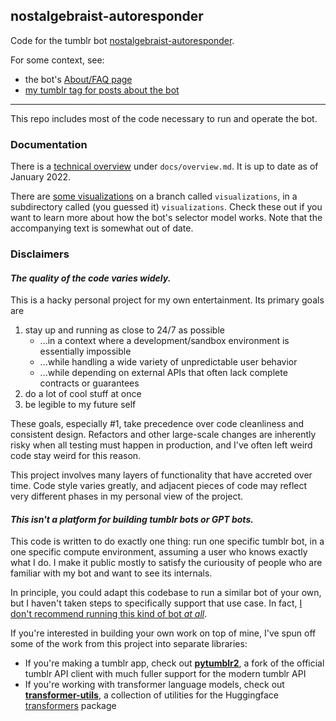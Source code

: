 ## nostalgebraist-autoresponder

Code for the tumblr bot [nostalgebraist-autoresponder](https://nostalgebraist-autoresponder.tumblr.com/).

For some context, see:

- the bot's [About/FAQ page](https://nostalgebraist-autoresponder.tumblr.com/about)
- [my tumblr tag for posts about the bot](https://nostalgebraist.tumblr.com/tagged/nostalgebraist-autoresponder-meta)

----

This repo includes most of the code necessary to run and operate the bot.

### Documentation

There is a [technical overview](https://github.com/nostalgebraist/nostalgebraist-autoresponder/blob/main/docs/overview.md) under `docs/overview.md`.  It is up to date as of January 2022.

There are [some visualizations](https://github.com/nostalgebraist/nostalgebraist-autoresponder/tree/visualizations/visualizations) on a branch called `visualizations`, in a subdirectory called (you guessed it) `visualizations`.  Check these out if you want to learn more about how the bot's selector model works.  Note that the accompanying text is somewhat out of date.

### Disclaimers

#### *The quality of the code varies widely.*

This is a hacky personal project for my own entertainment.  Its primary goals are

1. stay up and running as close to 24/7 as possible
    - ...in a context where a development/sandbox environment is essentially impossible
    - ...while handling a wide variety of unpredictable user behavior
    - ...while depending on external APIs that often lack complete contracts or guarantees 
2. do a lot of cool stuff at once
3. be legible to my future self

These goals, especially #1, take precedence over code cleanliness and consistent design.  Refactors and other large-scale changes are inherently risky when all testing must happen in production, and I've often left weird code stay weird for this reason.

This project involves many layers of functionality that have accreted over time.  Code style varies greatly, and adjacent pieces of code may reflect very different phases in my personal view of the project.

#### *This isn't a platform for building tumblr bots or GPT bots.*

This code is written to do exactly one thing: run one specific tumblr bot, in a one specific compute environment, assuming a user who knows exactly what I do.  I make it public mostly to satisfy the curiousity of people who are familiar with my bot and want to see its internals.

In principle, you could adapt this codebase to run a similar bot of your own, but I haven't taken steps to specifically support that use case.  In fact, [I don't recommend running this kind of bot *at all*](https://nostalgebraist-autoresponder.tumblr.com/about#dont-make-a-bot).

If you're interested in building your own work on top of mine, I've spun off some of the work from this project into separate libraries:

- If you're making a tumblr app, check out **[pytumblr2](https://github.com/nostalgebraist/pytumblr2)**, a fork of the official tumblr API client with much fuller support for the modern tumblr API
- If you're working with transformer language models, check out **[transformer-utils](https://github.com/nostalgebraist/transformer-utils)**, a collection of utilities for the Huggingface [transformers](https://github.com/huggingface/transformers) package
